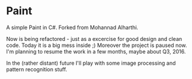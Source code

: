Paint
=====

A simple Paint in C#.
Forked from Mohannad Alharthi.

Now is being refactored - just as a excercise for good design and clean code.
Today it is a big mess inside ;) Moreover the project is paused now.
I'm planning to resume the work in a few months, maybe about Q3, 2016.

In the (rather distant) future I'll play with some image processing and pattern recognition stuff.
